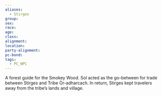 ```yaml
---
aliases:
  - Stirges
group: 
sex: 
race: 
age: 
class: 
alignment: 
location: 
party-alignment: 
pc-bond: 
tags:
  - PC_NPC
---
```


A forest guide for the Smokey Wood. Sol acted as the go-between for trade between Stirges and Tribe Òr-adharcach. In return, Stirges kept travelers away from the tribe’s lands and village.  